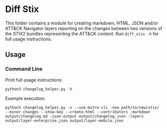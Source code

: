 # Diff Stix

This folder contains a module for creating markdown, HTML, JSON and/or ATT&CK Navigator layers
reporting on the changes between two versions of the STIX2 bundles representing the ATT&CK content.
Run `diff_stix -h` for full usage instructions.

## Usage

### Command Line

Print full usage instructions:

```shell
python3 changelog_helper.py -h
```

Example execution:

```shell
python3 changelog_helper.py -v --use-mitre-cti -new path/to/new/stix/ --minor-changes --show-key --create-html --contributors -markdown output/changelog.md -json-output output/changelog.json -layers output/layer-enterprise.json output/layer-mobile.json
```
